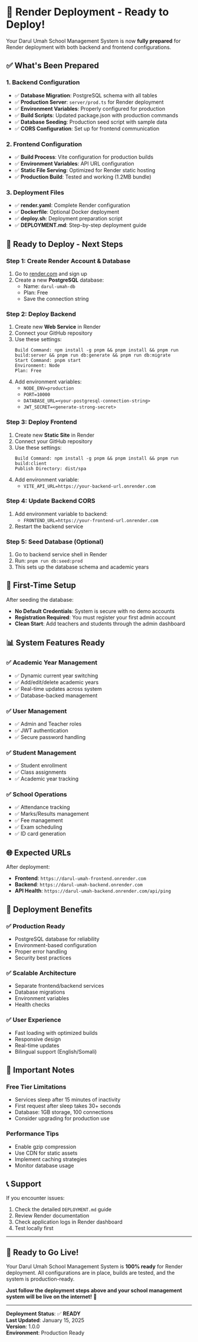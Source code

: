 # 🚀 Render Deployment - Ready to Deploy!

Your Darul Umah School Management System is now **fully prepared** for Render deployment with both backend and frontend configurations.

## ✅ **What's Been Prepared**

### **1. Backend Configuration**
- ✅ **Database Migration**: PostgreSQL schema with all tables
- ✅ **Production Server**: `server/prod.ts` for Render deployment
- ✅ **Environment Variables**: Properly configured for production
- ✅ **Build Scripts**: Updated package.json with production commands
- ✅ **Database Seeding**: Production seed script with sample data
- ✅ **CORS Configuration**: Set up for frontend communication

### **2. Frontend Configuration**
- ✅ **Build Process**: Vite configuration for production builds
- ✅ **Environment Variables**: API URL configuration
- ✅ **Static File Serving**: Optimized for Render static hosting
- ✅ **Production Build**: Tested and working (1.2MB bundle)

### **3. Deployment Files**
- ✅ **render.yaml**: Complete Render configuration
- ✅ **Dockerfile**: Optional Docker deployment
- ✅ **deploy.sh**: Deployment preparation script
- ✅ **DEPLOYMENT.md**: Step-by-step deployment guide

## 🎯 **Ready to Deploy - Next Steps**

### **Step 1: Create Render Account & Database**
1. Go to [render.com](https://render.com) and sign up
2. Create a new **PostgreSQL** database:
   - Name: `darul-umah-db`
   - Plan: Free
   - Save the connection string

### **Step 2: Deploy Backend**
1. Create new **Web Service** in Render
2. Connect your GitHub repository
3. Use these settings:
   ```
   Build Command: npm install -g pnpm && pnpm install && pnpm run build:server && pnpm run db:generate && pnpm run db:migrate
   Start Command: pnpm start
   Environment: Node
   Plan: Free
   ```
4. Add environment variables:
   - `NODE_ENV=production`
   - `PORT=10000`
   - `DATABASE_URL=<your-postgresql-connection-string>`
   - `JWT_SECRET=<generate-strong-secret>`

### **Step 3: Deploy Frontend**
1. Create new **Static Site** in Render
2. Connect your GitHub repository
3. Use these settings:
   ```
   Build Command: npm install -g pnpm && pnpm install && pnpm run build:client
   Publish Directory: dist/spa
   ```
4. Add environment variable:
   - `VITE_API_URL=https://your-backend-url.onrender.com`

### **Step 4: Update Backend CORS**
1. Add environment variable to backend:
   - `FRONTEND_URL=https://your-frontend-url.onrender.com`
2. Restart the backend service

### **Step 5: Seed Database (Optional)**
1. Go to backend service shell in Render
2. Run: `pnpm run db:seed:prod`
3. This sets up the database schema and academic years

## 🔧 **First-Time Setup**

After seeding the database:
- **No Default Credentials**: System is secure with no demo accounts
- **Registration Required**: You must register your first admin account
- **Clean Start**: Add teachers and students through the admin dashboard

## 📊 **System Features Ready**

### **✅ Academic Year Management**
- ✅ Dynamic current year switching
- ✅ Add/edit/delete academic years
- ✅ Real-time updates across system
- ✅ Database-backed management

### **✅ User Management**
- ✅ Admin and Teacher roles
- ✅ JWT authentication
- ✅ Secure password handling

### **✅ Student Management**
- ✅ Student enrollment
- ✅ Class assignments
- ✅ Academic year tracking

### **✅ School Operations**
- ✅ Attendance tracking
- ✅ Marks/Results management
- ✅ Fee management
- ✅ Exam scheduling
- ✅ ID card generation

## 🌐 **Expected URLs**

After deployment:
- **Frontend**: `https://darul-umah-frontend.onrender.com`
- **Backend**: `https://darul-umah-backend.onrender.com`
- **API Health**: `https://darul-umah-backend.onrender.com/api/ping`

## 🎉 **Deployment Benefits**

### **✅ Production Ready**
- PostgreSQL database for reliability
- Environment-based configuration
- Proper error handling
- Security best practices

### **✅ Scalable Architecture**
- Separate frontend/backend services
- Database migrations
- Environment variables
- Health checks

### **✅ User Experience**
- Fast loading with optimized builds
- Responsive design
- Real-time updates
- Bilingual support (English/Somali)

## 🚨 **Important Notes**

### **Free Tier Limitations**
- Services sleep after 15 minutes of inactivity
- First request after sleep takes 30+ seconds
- Database: 1GB storage, 100 connections
- Consider upgrading for production use

### **Performance Tips**
- Enable gzip compression
- Use CDN for static assets
- Implement caching strategies
- Monitor database usage

## 📞 **Support**

If you encounter issues:
1. Check the detailed `DEPLOYMENT.md` guide
2. Review Render documentation
3. Check application logs in Render dashboard
4. Test locally first

---

## 🎯 **Ready to Go Live!**

Your Darul Umah School Management System is **100% ready** for Render deployment. All configurations are in place, builds are tested, and the system is production-ready.

**Just follow the deployment steps above and your school management system will be live on the internet!** 🚀

---

**Deployment Status**: ✅ **READY**  
**Last Updated**: January 15, 2025  
**Version**: 1.0.0  
**Environment**: Production Ready
